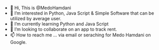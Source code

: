 - 👋 Hi, This is @MedoHamdani
- 👀 I’m interested in Python, Java Script & Simple Software that can be utilized by average user.
- 🌱 I’m currently learning Python and Java Script
- 💞️ I’m looking to collaborate on an app to track rent.
- 📫 How to reach me ... via email or seraching for Medo Hamdani on Google.

<!---
MedoHamdani/MedoHamdani is a ✨ special ✨ repository because its `README.md` (this file) appears on your GitHub profile.
You can click the Preview link to take a look at your changes.
--->
